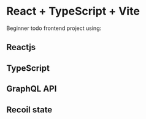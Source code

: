 # React + TypeScript + Vite

Beginner todo frontend project using:
## Reactjs
## TypeScript
## GraphQL API
## Recoil state 

